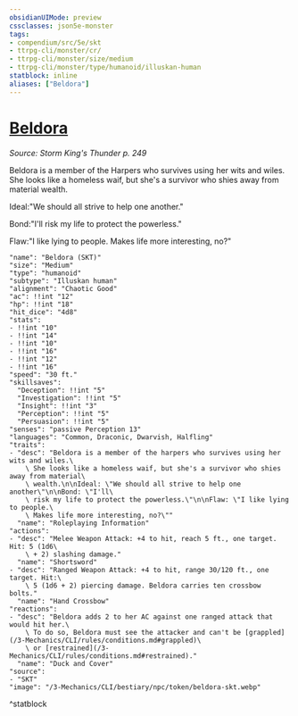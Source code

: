 ```yaml
---
obsidianUIMode: preview
cssclasses: json5e-monster
tags:
- compendium/src/5e/skt
- ttrpg-cli/monster/cr/
- ttrpg-cli/monster/size/medium
- ttrpg-cli/monster/type/humanoid/illuskan-human
statblock: inline
aliases: ["Beldora"]
---
```

# [Beldora](3-Mechanics\CLI\bestiary\npc/beldora-skt.md)
*Source: Storm King's Thunder p. 249*  

Beldora is a member of the Harpers who survives using her wits and wiles. She looks like a homeless waif, but she's a survivor who shies away from material wealth.

Ideal:"We should all strive to help one another."

Bond:"I'll risk my life to protect the powerless."

Flaw:"I like lying to people. Makes life more interesting, no?"

```statblock
"name": "Beldora (SKT)"
"size": "Medium"
"type": "humanoid"
"subtype": "Illuskan human"
"alignment": "Chaotic Good"
"ac": !!int "12"
"hp": !!int "18"
"hit_dice": "4d8"
"stats":
- !!int "10"
- !!int "14"
- !!int "10"
- !!int "16"
- !!int "12"
- !!int "16"
"speed": "30 ft."
"skillsaves":
  "Deception": !!int "5"
  "Investigation": !!int "5"
  "Insight": !!int "3"
  "Perception": !!int "5"
  "Persuasion": !!int "5"
"senses": "passive Perception 13"
"languages": "Common, Draconic, Dwarvish, Halfling"
"traits":
- "desc": "Beldora is a member of the harpers who survives using her wits and wiles.\
    \ She looks like a homeless waif, but she's a survivor who shies away from material\
    \ wealth.\n\nIdeal: \"We should all strive to help one another\"\n\nBond: \"I'll\
    \ risk my life to protect the powerless.\"\n\nFlaw: \"I like lying to people.\
    \ Makes life more interesting, no?\""
  "name": "Roleplaying Information"
"actions":
- "desc": "Melee Weapon Attack: +4 to hit, reach 5 ft., one target. Hit: 5 (1d6\
    \ + 2) slashing damage."
  "name": "Shortsword"
- "desc": "Ranged Weapon Attack: +4 to hit, range 30/120 ft., one target. Hit:\
    \ 5 (1d6 + 2) piercing damage. Beldora carries ten crossbow bolts."
  "name": "Hand Crossbow"
"reactions":
- "desc": "Beldora adds 2 to her AC against one ranged attack that would hit her.\
    \ To do so, Beldora must see the attacker and can't be [grappled](/3-Mechanics/CLI/rules/conditions.md#grappled)\
    \ or [restrained](/3-Mechanics/CLI/rules/conditions.md#restrained)."
  "name": "Duck and Cover"
"source":
- "SKT"
"image": "/3-Mechanics/CLI/bestiary/npc/token/beldora-skt.webp"
```
^statblock